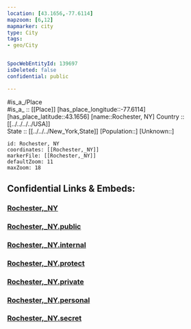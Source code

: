 ```yaml
---
location: [43.1656,-77.6114] 
mapzoom: [6,12] 
mapmarker: city 
type: City
tags:
- geo/City


SpocWebEntityId: 139697
isDeleted: false
confidential: public

---
```

#is_a_/Place  
#is_a_ :: [[Place]] 
[has_place_longitude::-77.6114] 
[has_place_latitude::43.1656] 
[name::Rochester, NY] 
Country :: [[../../../../USA]]  
State :: [[../../../New_York,State]] 
[Population::] 
[Unknown::] 


```leaflet
id: Rochester, NY
coordinates: [[Rochester,_NY]] 
markerFile: [[Rochester,_NY]] 
defaultZoom: 11 
maxZoom: 18
```


## Confidential Links & Embeds: 

### [Rochester,_NY](/_Standards/Earth/Continent/America~North/USA/USA~Eastern/New_York,State/counties~New_York/Monroe,County/Rochester,_NY.md) 

### [Rochester,_NY.public](/_public/Earth/Continent/America~North/USA/USA~Eastern/New_York,State/counties~New_York/Monroe,County/Rochester,_NY.public.md) 

### [Rochester,_NY.internal](/_internal/Earth/Continent/America~North/USA/USA~Eastern/New_York,State/counties~New_York/Monroe,County/Rochester,_NY.internal.md) 

### [Rochester,_NY.protect](/_protect/Earth/Continent/America~North/USA/USA~Eastern/New_York,State/counties~New_York/Monroe,County/Rochester,_NY.protect.md) 

### [Rochester,_NY.private](/_private/Earth/Continent/America~North/USA/USA~Eastern/New_York,State/counties~New_York/Monroe,County/Rochester,_NY.private.md) 

### [Rochester,_NY.personal](/_personal/Earth/Continent/America~North/USA/USA~Eastern/New_York,State/counties~New_York/Monroe,County/Rochester,_NY.personal.md) 

### [Rochester,_NY.secret](/_secret/Earth/Continent/America~North/USA/USA~Eastern/New_York,State/counties~New_York/Monroe,County/Rochester,_NY.secret.md)

